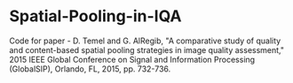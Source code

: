 # Spatial-Pooling-in-IQA
Code for paper - D. Temel and G. AlRegib, "A comparative study of quality and content-based spatial pooling strategies in image quality assessment," 2015 IEEE Global Conference on Signal and Information Processing (GlobalSIP), Orlando, FL, 2015, pp. 732-736. 
